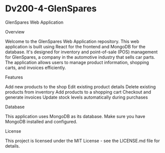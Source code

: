 # Dv200-4-GlenSpares

GlenSpares Web Application

Overview

Welcome to the GlenSpares Web Application repository. This web application is built using React for the frontend and MongoDB for the database. It's designed for inventory and point-of-sale (POS) management for GlenSpares, a company in the automotive industry that sells car parts. The application allows users to manage product information, shopping carts, and invoices efficiently.

Features

Add new products to the shop
Edit existing product details
Delete existing products from inventory
Add products to a shopping cart
Checkout and generate invoices
Update stock levels automatically during purchases

Database

This application uses MongoDB as its database. Make sure you have MongoDB installed and configured.

License

This project is licensed under the MIT License - see the LICENSE.md file for details.
